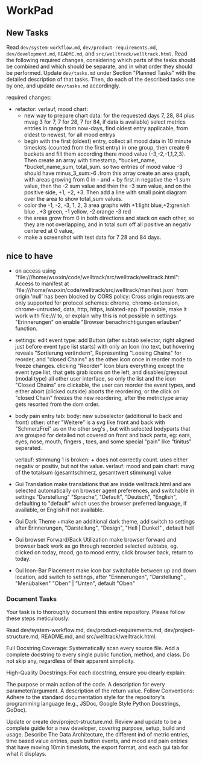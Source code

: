 # WorkPad

## New Tasks

Read `dev/system-workflow.md`, `dev/product-requirements.md`, `dev/development.md`,  `README.md`, and `src/welltrack/welltrack.html`.
Read the following required changes, considering which parts of the tasks should be combined and which should be separate, and in what order they should be performed.
Update `dev/tasks.md` under Section "Planned Tasks" with the detailed description of that tasks.
Then, do each of the described tasks one by one, and update `dev/tasks.md` accordingly.

required changes:


+ refactor: verlauf, mood chart:
    + new way to prepare chart data: for the requested days 7, 28, 84 plus mvag 3 for 7, 7 for 28, 7 for 84, if data is available) select metrics entries in range from now-days, find oldest entry applicable, from oldest to newest, for all mood entrys
    + begin with the first (oldest) entry, collect all mood data in 10 minute timeslots (counted from the first entry) in one group,
    then create 6 buckets and fill them according there mood value (-3,-2,-1,1,2,3). Then create an array with timestamp, *bucket_name, *bucket_name_sum, total_sum. so two entries of mood value -3 should have minus_3_sum:-6 .from this array create an area graph, with areas growing from 0 in - and + by first in negative the -1 sum value, then the -2 sum value and then the -3 sum value, and on the positive side, +1, +2, +3. Then add a line with small point diagram over the area to show total_sum values.
    + color the -1, -2, -3, 1, 2, 3 area graphs with +1:light blue,+2:grenish blue , +3 green, -1 yellow, -2 orange -3 red
    + the areas grow from 0 in both directions and stack on each other, so they are not overlapping, and in total sum off all positive an negativ centered at 0 value,
    - make a screenshot with test data for 7 28 and 84 days.


## nice to have

- on access using "file:///home/wuxxin/code/welltrack/src/welltrack/welltrack.html": Access to manifest at 'file:///home/wuxxin/code/welltrack/src/welltrack/manifest.json' from origin 'null' has been blocked by CORS policy: Cross origin requests are only supported for protocol schemes: chrome, chrome-extension, chrome-untrusted, data, http, https, isolated-app. If possible, make it work with file:/// to, or explain why this is not possible in settings: "Erinnerungen" on enable "Browser benachrichtigungen erlauben" function.

+ settings: edit event type: add Button (after subtab selector, right aligned just before event type list starts) with only an Icon (no text, but hovering reveals "Sortierung verändern", Representing "Loosing Chains" for reorder, and "closed Chains" as the other icon once in reorder mode to freeze changes. clicking "Reorder" Icon blurs everything except the event type list, that gets grab icons on the left, and disables/greysout (modal type) all other user interface, so only the list and the icon "Closed Chains" are clickable, the user can reorder the event types, and either abort (clicked outside) aborts the reordering, or the click on "closed Chain" freezes the new reordering, after the metrictype array gets resorted from the dom order.

+ body pain entry tab: body: new subselector (additional to back and front) other: other "Weitere" is a svg like front and back with "SchmerzFrei" as on the other svg's , but with selected bodyparts that are grouped for detailed not covered on front and back parts, eg: ears, eyes, nose, mouth, fingers , toes, and some special "pain" like "tinitus" seperated.

    verlauf: stimmung 1 is broken:
        + does not correctly count. uses either negativ or positiv, but not the value.
    verlauf: mood and pain chart: mavg of the totalsum (gesamtschmerz, gesamtwert stimmung) value

+ Gui Translation
    make translations that are inside welltrack.html and are selected automatically on browser agent preferences, and switchable in settings "Darstellung" "Sprache", "Default", "Deutsch", "English", defaulting to "default" which uses the browser preferred language, if available, or English if not available.

+ Gui Dark Theme
    +make an additional dark theme, add switch to settings after Erinnerungen, "Darstellung", "Design", "Hell | Dunkel" , default hell

+ Gui browser Forward/Back Utilization
    make browser forward and browser back work as go through recorded selected subtabs, eg. clicked on today, mood, go to mood entry, click browser back, return to today.

+ Gui Icon-Bar Placement
    make icon bar switchable between up and down location, add switch to settings, after "Erinnerungen", "Darstellung" , "Menübalken" "Oben" | "Unten", default "Oben"


### Document Tasks

Your task is to thoroughly document this entire repository. Please follow these steps meticulously:

Read dev/system-workflow.md, dev/product-requirements.md, dev/project-structure.md, README.md, and src/welltrack/welltrack.html.

Full Docstring Coverage: Systematically scan every source file. Add a complete docstring to every single public function, method, and class. Do not skip any, regardless of their apparent simplicity.

High-Quality Docstrings: For each docstring, ensure you clearly explain:

The purpose or main action of the code.
A description for every parameter/argument.
A description of the return value.
Follow Conventions: Adhere to the standard documentation style for the repository's programming language (e.g., JSDoc, Google Style Python Docstrings, GoDoc).

Update or create dev/project-structure.md: Review and update to be a complete guide for a new developer, covering purpose, setup, build and usage. Describe The Data Architecture, the different ind of metric entries, time based value entries, push button events, and mood and pain entries that have moving 10min timeslots, the export format, and each gui tab for what it displays.
